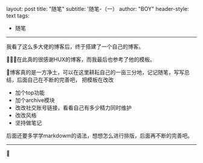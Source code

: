 layout: post
title: "随笔"
subtitle: '随笔-（一）
author: "BOY"
header-style: text
tags:
  - 随笔
---



我看了这么多大佬的博客后，终于搭建了一个自己的博客。

在此真的很感谢HUX的博客，而我最后也参考了他的模板。


博客真的是一方净土，可以在这里耕耘自己的一亩三分地，记记随笔，写写总结，后面自己在不断的完善吧，
把模板在改改
 - 加个top功能
 - 加个archive模块
 - 改改社交账号链接，看看自己有多少精力同时维护
 - 改改风格
 - 坚持做笔记

后面还要多学学markdowm的语法，想想怎么进行排版，后面再不断的完善吧。

---
